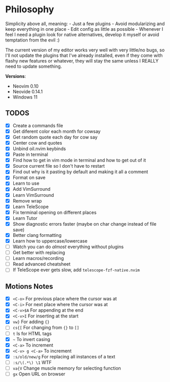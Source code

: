 # Philosophy

Simplicity above all, meaning:
    - Just a few plugins
    - Avoid modularizing and keep everything in one place
    - Edit config as little as possible
    - Whenever I feel I need a plugin look for native alternatives, develop it myself or avoid temptation from the evil :)

The current version of my editor works very well with very little/no bugs, so I'll not update the plugins that
I've already installed, even if they come with flashy new features or whatever, they will stay the same unless I REALLY
need to update something. 

**Versions**:
- Neovim 0.10
- Neovide 0.14.1
- Windows 11

## TODOS
- [x] Create a commands file
- [x] Get diferent color each month for cowsay
- [x] Get random quote each day for cow say
- [x] Center cow and quotes
- [x] Unbind oil.nvim keybinds
- [x] Paste in terminal
- [x] Find how to get in vim mode in terminal and how to get out of it
- [x] Source current file so I don't have to restart
- [x] Find out why is it pasting by default and making it all a comment
- [x] Format on save
- [x] Learn to use <C-v>
- [x] Add VimSurround 
- [x] Learn VimSurround
- [x] Remove wrap
- [x] Learn TeleScope
- [x] Fix terminal opening on different places
- [x] Learn Tutor
- [x] Show diagnostic errors faster (maybe on char change instead of file save)
- [x] Better clang formatting
- [x] Learn how to uppercase/lowercase
- [ ] Watch you can do *almost* everything without plugins
- [ ] Get better with replacing
- [ ] Learn macros/recording
- [ ] Read advanced cheatsheet
- [ ] If TeleScope ever gets slow, add `telescope-fzf-native.nvim`

## Motions Notes
- [x] `<C-o>` For previous place where the cursor was at
- [x] `<C-i>` For next place where the cursor was at
- [x] `<C-v>$A` For appending at the end
- [x] `<C-v>I` For inserting at the start
- [x] `vw}` For adding `{}`
- [ ] `cs{[` For changing from `{}` to `[]`
- [ ] `t` Is for HTML tags
- [x] `~` To invert casing
- [x] `<C-a>` To increment
- [x] `<C-v> g <C-a>` To increment
- [x] `:s/old/new/g` For replacing all instances of a text
- [ ] `:s/\(.*\) \1` WTF
- [ ] `va{V` Change muscle memory for selecting function
- [ ] `gx` Open URL on browser
